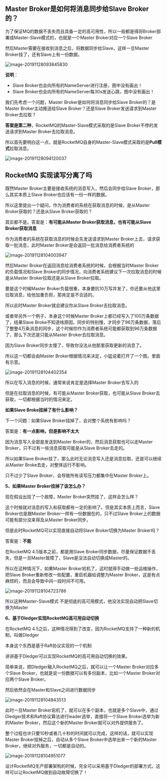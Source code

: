 ## Master Broker是如何将消息同步给Slave Broker的？

 为了保证MQ的数据不丢失而且具备一定的高可用性，所以一般都是得将Broker部署成Master-Slave模式的，也就是一个Master Broker对应一个Slave Broker 

 然后Master需要在接收到消息之后，将数据同步给Slave，这样一旦Master Broker挂了，还有Slave上有一份数据。 

![image-20191128093845830](images/image-20191128093845830.png)

**说明**：

- Slave Broker也会向所有的NameServer进行注册，图中没有画出！
- Slave Broker也会向所有的NameServer每30s发送心跳，图中没有画出！



我们先考虑一个问题，Master Broker是如何将消息同步给Slave Broker的？是Master Broker主动推送给Slave Broker？还是Slave Broker发送请求到Master Broker去拉取？

**答案是第二种**，RocketMQ的Master-Slave模式采取的是Slave Broker不停的发送请求到Master Broker去拉取消息。



 所以首先要明白这一点，就是RocketMQ自身的Master-Slave模式采取的是**Pull模式**拉取消息。 



![image-20191128094120037](images/image-20191128094120037.png)



## RocketMQ 实现读写分离了吗

既然Master Broker主要是接收系统的消息写入，然后会同步给Slave Broker，那么其实本质上Slave Broker也应该有一份一样的数据。 

所以这里提出一个疑问，作为消费者的系统在获取消息的时候，是从Master Broker获取的？还是从Slave Broker获取的？

其实都不是。答案是：**有可能从Master Broker获取消息，也有可能从Slave Broker获取消息**

作为消费者的系统在获取消息的时候会先发送请求到Master Broker上去，请求获取一批消息，此时Master Broker是会返回一批消息给消费者系统的 

![image-20191128104003947](images/image-20191128104003947.png)

 然后Master Broker在返回消息给消费者系统的时候，会根据当时Master Broker的负载情况和Slave Broker的同步情况，向消费者系统建议下一次拉取消息的时候是从Master Broker拉取还是从Slave Broker拉取。 

要是这个时候Master Broker负载很重，本身要抗10万写并发了，你还要从他这里拉取消息，给他加重负担，那肯定是不合适的。

所以此时Master Broker就会建议你从Slave Broker去拉取消息。

或者举另外一个例子，本身这个时候Master Broker上都已经写入了100万条数据了，结果Slave Broke不知道啥原因，同步的特别慢，才同步了96万条数据，落后了整整4万条消息的同步，这个时候你作为消费者系统可能都获取到96万条数据了，那么下次还是只能从Master Broker去拉取消息。

因为Slave Broker同步太慢了，导致你没法从他那里获取更新的消息了。

 所以这一切都会由Master Broker根据情况来决定，小猛说着打开了一个图，里面有示意。 

![image-20191128104402354](images/image-20191128104402354.png)



所以在写入消息的时候，通常来说肯定是选择Master Broker去写入的

但是在拉取消息的时候，有可能从Master Broker获取，也可能从Slave Broker去获取，一切都根据当时的情况来定。

**如果Slave Broke挂掉了有什么影响？**



下一个问题：如果Slave Broker挂掉了，会对整个系统有影响吗？



答案是：**有一点影响，但是影响不太大**



因为消息写入全部是发送到Master Broker的，然后消息获取也可以走Master Broker，只不过有一些消息获取可能是从Slave Broker去走的。

所以如果Slave Broker挂了，那么此时无论消息写入还是消息拉取，还是可以继续从Master Broke去走，对整体运行不影响。



只不过少了Slave Broker，会导致所有读写压力都集中在Master Broker上。



**5、如果Master Broker挂掉了该怎么办？**

现在假设出现了一个故障，Master Broker突然挂了，这样会怎么样？

这个时候就对消息的写入和获取都有一定的影响了。但是其实本质上而言，Slave Broker也是跟Master Broker一样有一份数据在的，只不过Slave Broker上的数据可能有部分没来得及从Master Broker同步。

但是此时RocketMQ可以实现直接自动将Slave Broker切换为Master Broker吗？

 答案是：**不能** 

在RocketMQ 4.5版本之前，都是用Slave Broker同步数据，尽量保证数据不丢失，但是一旦Master故障了，Slave是没法自动切换成Master的。



所以在这种情况下，如果Master Broker宕机了，这时就得手动做一些运维操作，把Slave Broker重新修改一些配置，重启机器给调整为Master Broker，这是有点麻烦的，而且会导致中间一段时间不可用。

![image-20191128104723786](images/image-20191128104723786.png)

 所以这种Master-Slave模式 不是彻底的高可用模式，他没法实现自动把Slave切换为Master



**6、基于Dledger实现RocketMQ高可用自动切换**



在RocketMQ 4.5之后，这种情况得到了改变，因为RocketMQ支持了一种新的机制，叫做Dledger

本身这个东西是基于Raft协议实现的一个机制 



讲讲基于Dledger可以实现RocketMQ的高可用自动切换的效果。

简单来说，把Dledger融入RocketMQ之后，就可以让一个Master Broker对应多个Slave Broker，也就是说一份数据可以有多份副本，比如一个Master Broker对应两个Slave Broker。

 然后依然会在Master和Slave之间进行数据同步 

![image-20191128104843513](images/image-20191128104843513.png)

 此时一旦Master Broker宕机了，就可以在多个副本，也就是多个Slave中，通过Dledger技术和Raft协议算法进行leader选举，直接将一个Slave Broker选举为新的Master Broker，然后这个新的Master Broker就可以对外提供服务了。 

 整个过程也许只要10秒或者几十秒的时间就可以完成，这样的话，就可以实现Master Broker挂掉之后，自动从多个Slave Broker中选举出来一个新的Master Broker，继续对外服务，一切都是自动的。 

![image-20191128104951077](images/image-20191128104951077.png)

 设计RocketMQ生产部署架构的时候，完全可以采用基于Dledger的部署方式，这样可以让RocketMQ做到自动故障切换了！ 